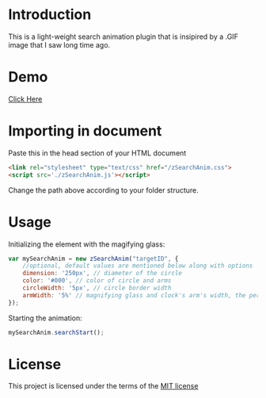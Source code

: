 # Introduction
This is a light-weight search animation plugin that is insipired by a .GIF image that I saw long time ago.

# Demo
[Click Here](https://zeus2198.github.io/zSearchAnim/example.html)

# Importing in document
Paste this in the head section of your HTML document
```html
<link rel="stylesheet" type="text/css" href="/zSearchAnim.css">
<script src='./zSearchAnim.js'></script>
```
Change the path above according to your folder structure.

# Usage
Initializing the element with the magifying glass:
```javascript
var mySearchAnim = new zSearchAnim("targetID", {
    //optional, default values are mentioned below along with options
    dimension: '250px', // diameter of the circle
    color: '#000', // color of circle and arms
    circleWidth: '5px', // circle border width
    armWidth: '5%' // magnifying glass and clock's arm's width, the percent width is relative to the dimension option.
});
```
Starting the animation:
```javascript
mySearchAnim.searchStart();
```

# License 
This project is licensed under the terms of the [MIT license](https://en.wikipedia.org/wiki/MIT_License)

